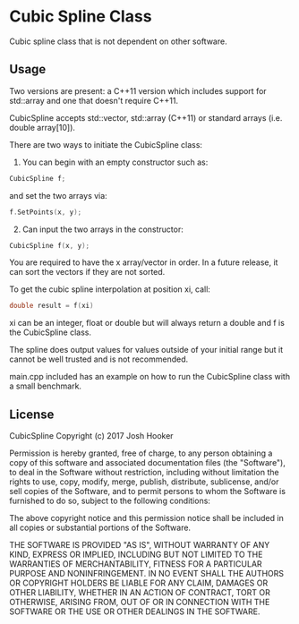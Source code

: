 # Cubic Spline Class
Cubic spline class that is not dependent on other software.

## Usage
Two versions are present: a C++11 version which includes support for std::array and one that doesn't require C++11.

CubicSpline accepts std::vector, std::array (C++11) or standard arrays (i.e. double array[10]).

There are two ways to initiate the CubicSpline class:

1. You can begin with an empty constructor such as:
```C++
CubicSpline f;
```
and set the two arrays via:
```C++
f.SetPoints(x, y);
```

2. Can input the two arrays in the constructor:
```C++
CubicSpline f(x, y);
```

You are required to have the x array/vector in order. In a future release, it can sort the vectors if they are not sorted.

To get the cubic spline interpolation at position xi, call:
```C++
double result = f(xi)
```
xi can be an integer, float or double but will always return a double and f is the CubicSpline class.

The spline does output values for values outside of your initial range but it cannot be well trusted and is not recommended.

main.cpp included has an example on how to run the CubicSpline class with a small benchmark.

## License
CubicSpline
Copyright (c) 2017 Josh Hooker

Permission is hereby granted, free of charge, to any person obtaining a copy
of this software and associated documentation files (the "Software"), to deal
in the Software without restriction, including without limitation the rights
to use, copy, modify, merge, publish, distribute, sublicense, and/or sell
copies of the Software, and to permit persons to whom the Software is
furnished to do so, subject to the following conditions:

The above copyright notice and this permission notice shall be included in all
copies or substantial portions of the Software.

THE SOFTWARE IS PROVIDED "AS IS", WITHOUT WARRANTY OF ANY KIND, EXPRESS OR
IMPLIED, INCLUDING BUT NOT LIMITED TO THE WARRANTIES OF MERCHANTABILITY,
FITNESS FOR A PARTICULAR PURPOSE AND NONINFRINGEMENT. IN NO EVENT SHALL THE
AUTHORS OR COPYRIGHT HOLDERS BE LIABLE FOR ANY CLAIM, DAMAGES OR OTHER
LIABILITY, WHETHER IN AN ACTION OF CONTRACT, TORT OR OTHERWISE, ARISING FROM,
OUT OF OR IN CONNECTION WITH THE SOFTWARE OR THE USE OR OTHER DEALINGS IN THE
SOFTWARE.